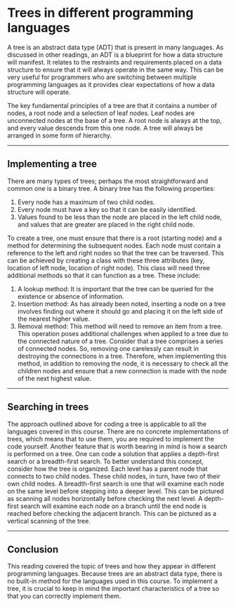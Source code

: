 # Trees in different programming languages

A tree is an abstract data type (ADT) that is present in many languages. As discussed in other readings, an ADT is a blueprint for how a data structure will manifest. It relates to the restraints and requirements placed on a data structure to ensure that it will always operate in the same way. This can be very useful for programmers who are switching between multiple programming languages as it provides clear expectations of how a data structure will operate.

The key fundamental principles of a tree are that it contains a number of nodes, a root node and a selection of leaf nodes. Leaf nodes are unconnected nodes at the base of a tree. A root node is always at the top, and every value descends from this one node. A tree will always be arranged in some form of hierarchy.

---



## Implementing a tree

There are many types of trees; perhaps the most straightforward and common one is a binary tree. A binary tree has the following properties:

1. Every node has a maximum of two child nodes.
2. Every node must have a key so that it can be easily identified.
3. Values found to be less than the node are placed in the left child node, and values that are greater are placed in the right child node.

To create a tree, one must ensure that there is a root (starting node) and a method for determining the subsequent nodes. Each node must contain a reference to the left and right nodes so that the tree can be traversed. This can be achieved by creating a class with these three attributes (key, location of left node, location of right node). This class will need three additional methods so that it can function as a tree. These include:

1. A lookup method: It is important that the tree can be queried for the existence or absence of information.
2. Insertion method: As has already been noted, inserting a node on a tree involves finding out where it should go and placing it on the left side of the nearest higher value.
3. Removal method: This method will need to remove an item from a tree. This operation poses additional challenges when applied to a tree due to the connected nature of a tree. Consider that a tree comprises a series of connected nodes. So, removing one carelessly can result in destroying the connections in a tree. Therefore, when implementing this method, in addition to removing the node, it is necessary to check all the children nodes and ensure that a new connection is made with the node of the next highest value.

---



## Searching in trees

The approach outlined above for coding a tree is applicable to all the languages covered in this course. There are no concrete implementations of trees, which means that to use them, you are required to implement the code yourself. Another feature that is worth bearing in mind is how a search is performed on a tree. One can code a solution that applies a depth-first search or a breadth-first search. To better understand this concept, consider how the tree is organized. Each level has a parent node that connects to two child nodes. These child nodes, in turn, have two of their own child nodes. A breadth-first search is one that will examine each node on the same level before stepping into a deeper level. This can be pictured as scanning all nodes horizontally before checking the next level. A depth-first search will examine each node on a branch until the end node is reached before checking the adjacent branch. This can be pictured as a vertical scanning of the tree.

---



## Conclusion

This reading covered the topic of trees and how they appear in different programming languages. Because trees are an abstract data type, there is no built-in method for the languages used in this course. To implement a tree, it is crucial to keep in mind the important characteristics of a tree so that you can correctly implement them.
